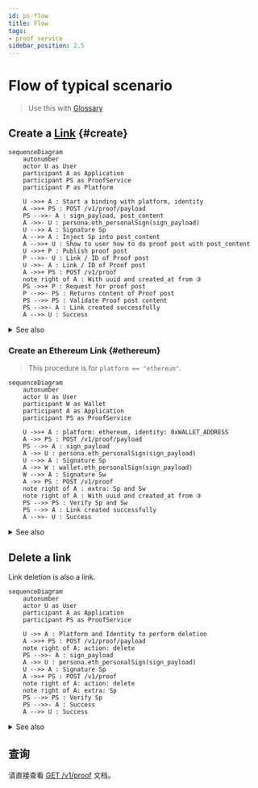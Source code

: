```yaml
---
id: ps-flow
title: Flow
tags:
- proof_service
sidebar_position: 2.5
---
```


# Flow of typical scenario

> Use this with [Glossary](ps-glossary)

## Create a [Link](ps-glossary#glossary-link) {#create}

```mermaid
sequenceDiagram
    autonumber
    actor U as User
    participant A as Application
    participant PS as ProofService
    participant P as Platform

    U ->>+ A : Start a binding with platform, identity
    A ->>+ PS : POST /v1/proof/payload
    PS -->>- A : sign_payload, post_content
    A ->>- U : persona.eth_personalSign(sign_payload)
    U -->> A : Signature Sp
    A -->> A : Inject Sp into post_content
    A -->>+ U : Show to user how to do proof post with post_content
    U ->>+ P : Publish proof post
    P -->>- U : Link / ID of Proof post
    U ->>- A : Link / ID of Proof post
    A ->>+ PS : POST /v1/proof
    note right of A : With uuid and created_at from ③
    PS ->>+ P : Request for proof post
    P -->>- PS : Returns content of Proof post
    PS -->> PS : Validate Proof post content
    PS -->>- A : Link created successfully
    A -->> U : Success
```
<details>
<summary>See also</summary>

- [POST /v1/proof/payload](api#proof-payload)
- [POST /v1/proof](api#proof-add)

</details>

### Create an Ethereum Link {#ethereum}

> This procedure is for `platform == "ethereum"`.

```mermaid
sequenceDiagram
    autonumber
    actor U as User
    participant W as Wallet
    participant A as Application
    participant PS as ProofService

    U ->>+ A : platform: ethereum, identity: 0xWALLET_ADDRESS
    A ->> PS : POST /v1/proof/payload
    PS -->> A : sign_payload
    A ->> U : persona.eth_personalSign(sign_payload)
    U -->> A : Signature Sp
    A ->> W : wallet.eth_personalSign(sign_payload)
    W -->> A : Signature Sw
    A ->> PS : POST /v1/proof
    note right of A : extra: Sp and Sw
    note right of A : With uuid and created_at from ③
    PS -->> PS : Verify Sp and Sw
    PS -->> A : Link created successfully
    A -->>- U : Success
```

<details><summary>See also</summary>

- [POST /v1/proof/payload](api#proof-payload)
- [POST /v1/proof](api#proof-add)
- `identity` wallet address matches `0x[0-9a-f]{40}`。
- No need to publish this sigature somewhere, because:
  - The ability of generating this sig is equals to the ownership of secret key.
  - No one can falsify it, except the secret key owner.

</details>

## Delete a link

Link deletion is also a link.

```mermaid
sequenceDiagram
    autonumber
    actor U as User
    participant A as Application
    participant PS as ProofService

    U ->> A : Platform and Identity to perform deletion
    A ->>+ PS : POST /v1/proof/payload
    note right of A: action: delete
    PS -->>- A : sign_payload
    A ->> U : persona.eth_personalSign(sign_payload)
    U -->> A : Signature Sp
    A ->>+ PS : POST /v1/proof
    note right of A: action: delete
    note right of A: extra: Sp
    PS -->> PS : Verify Sp
    PS -->>- A : Success
    A -->> U : Success

```

<details><summary>See also</summary>

- Application can guide user to delete [Proof post](ps-glossary#glossary-proof-post) on specific platform (if any) later.

</details>

## 查询

请直接查看 [GET /v1/proof](api#proof-query) 文档。
